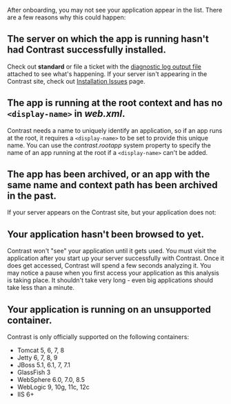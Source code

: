 <!--
title: "Troubleshooting the on-boarding of an application agent."
description: "An Application Is Not Appearing In The List, or My server appears on the Contrast site, but my application does not."
tags: "troubleshoot setup FAQ TeamServer application on-boarding"
-->

After onboarding, you may not see your application appear in the list. There are a few reasons why this could happen:

## The server on which the app is running hasn't had Contrast successfully installed.
Check out **standard** or file a ticket with the [diagnostic log output file](troubleshooting-java.html#java-logs) attached to see what's happening. If your server isn't appearing in the Contrast site, check out [Installation Issues](troubleshooting-setupinstallation.html#common) page.

## The app is running at the root context and has no ```<display-name>``` in ***web.xml***.
Contrast needs a name to uniquely identify an application, so if an app runs at the root, it requires a ```<display-name>``` to be set to provide this unique name. You can use the *contrast.rootapp* system property to specify the name of an app running at the root if a ```<display-name>``` can't be added.

## The app has been archived, or an app with the same name and context path has been archived in the past.


If your server appears on the Contrast site, but your application does not:

## Your application hasn't been browsed to yet.
Contrast won't "see" your application until it gets used. You must visit the application after you start up your server successfully with Contrast. Once it does get accessed, Contrast will spend a few seconds analyzing it. You may notice a pause when you first access your application as this analysis is taking place. It shouldn't take very long - even big applications should take less than a minute.

## Your application is running on an unsupported container.
Contrast is only officially supported on the following containers:
* Tomcat 5, 6, 7, 8
* Jetty 6, 7, 8, 9
* JBoss 5.1, 6.1, 7, 7.1
* GlassFish 3
* WebSphere 6.0, 7.0, 8.5
* WebLogic 9, 10g, 11c, 12c
* IIS 6+ 



